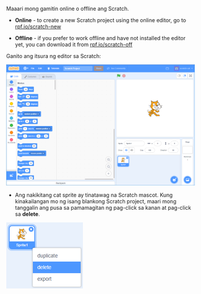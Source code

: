 Maaari mong gamitin online o offline ang Scratch.

+ **Online** - to create a new Scratch project using the online editor, go to <a href="https://rpf.io/scratch-new" target="_blank">rpf.io/scratch-new</a>

+ **Offline** - if you prefer to work offline and have not installed the editor yet, you can download it from <a href="https://rpf.io/scratch-off" target="_blank">rpf.io/scratch-off</a>

Ganito ang itsura ng editor sa Scratch:

![screenshot](images/scratch-editor.png)

+ Ang nakikitang cat sprite ay tinatawag na Scratch mascot. Kung kinakailangan mo ng isang blankong Scratch project, maari mong tanggalin ang pusa sa pamamagitan ng pag-click sa kanan at pag-click sa **delete**.

![screenshot](images/delete.png)